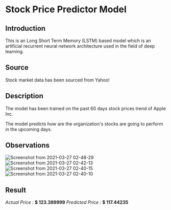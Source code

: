 # Stock Price Predictor Model 

## Introduction

This is an Long Short Term Memory (LSTM) based model which is an artificial recurrent neural network architecture used in the field of deep learning.

## Source

Stock market data has been sourced from Yahoo!

## Description

The model has been trained on the past 60 days stock prices trend of Apple Inc. 

The model predicts how are the organization's stocks are going to perform in the upcoming days. 

## Observations 

![Screenshot from 2021-03-27 02-48-29](https://user-images.githubusercontent.com/35009245/112693645-fe792680-8ea6-11eb-9491-7048b900a20d.png)
![Screenshot from 2021-03-27 02-42-13](https://user-images.githubusercontent.com/35009245/112693499-c2de5c80-8ea6-11eb-9c1f-f1c30af17ec6.png)
![Screenshot from 2021-03-27 02-40-15](https://user-images.githubusercontent.com/35009245/112693538-ceca1e80-8ea6-11eb-8489-89ea86c4952c.png)
![Screenshot from 2021-03-27 02-40-10](https://user-images.githubusercontent.com/35009245/112693553-d25da580-8ea6-11eb-93ca-323a3e9e52b9.png)


## Result 

_Actual Price_ : **$ 123.389999**
_Predicted Price_ : **$ 117.44235**
